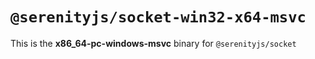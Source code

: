 # `@serenityjs/socket-win32-x64-msvc`

This is the **x86_64-pc-windows-msvc** binary for `@serenityjs/socket`
